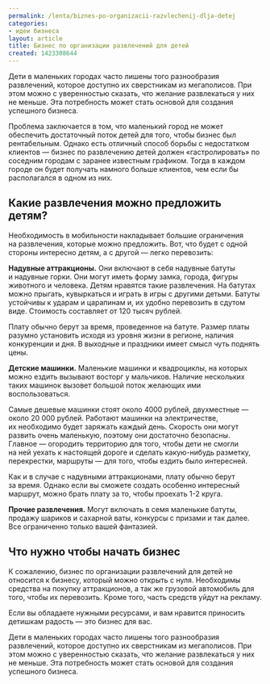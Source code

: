 ```yaml
---
permalink: /lenta/biznes-po-organizacii-razvlechenij-dlja-detej
categories:
- идеи бизнеса
layout: article
title: Бизнес по организации развлечений для детей
created: 1423308644
---
```

Дети в маленьких городах часто лишены того разнообразия развлечений, которое доступно их сверстникам из мегаполисов. При этом можно с уверенностью сказать, что желание развлекаться у них не меньше. Эта потребность может стать основой для создания успешного бизнеса.

Проблема заключается в том, что маленький город не может обеспечить достаточный поток детей для того, чтобы бизнес был рентабельным. Однако есть отличный способ борьбы с недостатком клиентов — бизнес по развлечению детей должен «гастролировать» по соседним городам с заранее известным графиком. Тогда в каждом городе он будет получать намного больше клиентов, чем если бы располагался в одном из них.

## Какие развлечения можно предложить детям? ##

Необходимость в мобильности накладывает большие ограничения на развлечения, которые можно предложить. Вот, что будет с одной стороны интересно детям, а с другой — легко перевозить:

**Надувные аттракционы.** Они включают в себя надувные батуты и надувные горки. Они могут иметь форму замка, города, фигуры животного и человека. Детям нравятся такие развлечения. На батутах можно прыгать, кувыркаться и играть в игры с другими детьми. Батуты устойчивы к ударам и царапинам и, их удобно перевозить в сдутом виде. Стоимость составляет от 120 тысяч рублей.

Плату обычно берут за время, проведенное на батуте. Размер платы разумно установить исходя из уровня жизни в регионе, наличия конкуренции и дня. В выходные и праздники имеет смысл чуть поднять цены.

**Детские машинки.** Маленькие машинки и квадроциклы, на которых можно ездить вызывают восторг у мальчиков. Наличие нескольких таких машинок вызовет большой поток желающих ими воспользоваться.

Самые дешевые машинки стоят около 4000 рублей, двухместные — около 20 000 рублей. Работают машинки на электричестве, их необходимо будет заряжать каждый день. Скорость они могут развить очень маленькую, поэтому они достаточно безопасны. Главное — огородить территорию для того, чтобы дети не смогли на ней уехать к настоящей дороге и сделать какую-нибудь разметку, перекрестки, маршруты — для того, чтобы ездить было интересней.

Как и в случае с надувными аттракционами, плату обычно берут за время. Однако если вы сможете создать особенно интересный маршрут, можно брать плату за то, чтобы проехать 1-2 круга.

**Прочие развлечения.** Могут включать в семя маленькие батуты, продажу шариков и сахарной ваты, конкурсы с призами и так далее. Все ограниченно только вашей фантазией.

## Что нужно чтобы начать бизнес ##

К сожалению, бизнес по организации развлечений для детей не относится к бизнесу, который можно открыть с нуля. Необходимы средства на покупку аттракционов, а так же грузовой автомобиль для того, чтобы их перевозить. Кроме того, часть средств уйдут на рекламу.

Если вы обладаете нужными ресурсами, и вам нравится приносить детишкам радость — это бизнес для вас.

Дети в маленьких городах часто лишены того разнообразия развлечений, которое доступно их сверстникам из мегаполисов. При этом можно с уверенностью сказать, что желание развлекаться у них не меньше. Эта потребность может стать основой для создания успешного бизнеса.
